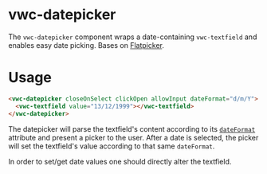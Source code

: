 # vwc-datepicker

The `vwc-datepicker` component wraps a date-containing `vwc-textfield` and enables easy date picking.
Bases on [Flatpicker](https://flatpickr.js.org/).

# Usage

```html
<vwc-datepicker closeOnSelect clickOpen allowInput dateFormat="d/m/Y">
  <vwc-textfield value="13/12/1999"></vwc-textfield>
</vwc-datepicker>
```

The datepicker will parse the textfield's content according to its [`dateFormat`](https://flatpickr.js.org/formatting/) attribute and present a picker to the user. After a date is selected, the picker will set the textfield's value according to that same `dateFormat`.

In order to set/get date values one should directly alter the textfield.
